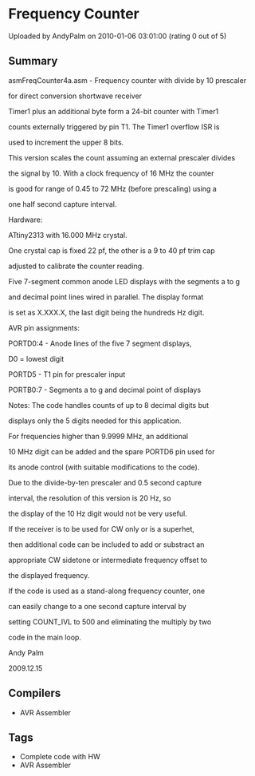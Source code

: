 # Frequency Counter

Uploaded by AndyPalm on 2010-01-06 03:01:00 (rating 0 out of 5)

## Summary

 asmFreqCounter4a.asm - Frequency counter with divide by 10 prescaler  

 for direct conversion shortwave receiver


 Timer1 plus an additional byte form a 24-bit counter with Timer1  

 counts externally triggered by pin T1. The Timer1 overflow ISR is  

 used to increment the upper 8 bits. 


 This version scales the count assuming an external prescaler divides  

 the signal by 10. With a clock frequency of 16 MHz the counter  

 is good for range of 0.45 to 72 MHz (before prescaling) using a  

 one half second capture interval.


 Hardware:  

 ATtiny2313 with 16.000 MHz crystal.  

 One crystal cap is fixed 22 pf, the other is a 9 to 40 pf trim cap  

 adjusted to calibrate the counter reading.  

 Five 7-segment common anode LED displays with the segments a to g  

 and decimal point lines wired in parallel. The display format  

 is set as X.XXX.X, the last digit being the hundreds Hz digit.


 AVR pin assignments:  

 PORTD0:4 - Anode lines of the five 7 segment displays,  

 D0 = lowest digit  

 PORTD5 - T1 pin for prescaler input  

 PORTB0:7 - Segments a to g and decimal point of displays


 Notes: The code handles counts of up to 8 decimal digits but  

 displays only the 5 digits needed for this application.  

 For frequencies higher than 9.9999 MHz, an additional  

 10 MHz digit can be added and the spare PORTD6 pin used for  

 its anode control (with suitable modifications to the code).  

 Due to the divide-by-ten prescaler and 0.5 second capture  

 interval, the resolution of this version is 20 Hz, so  

 the display of the 10 Hz digit would not be very useful. 


 If the receiver is to be used for CW only or is a superhet,  

 then additional code can be included to add or substract an  

 appropriate CW sidetone or intermediate frequency offset to  

 the displayed frequency.


 If the code is used as a stand-along frequency counter, one  

 can easily change to a one second capture interval by  

 setting COUNT\_IVL to 500 and eliminating the multiply by two  

 code in the main loop.


 Andy Palm  

 2009.12.15

## Compilers

- AVR Assembler

## Tags

- Complete code with HW
- AVR Assembler
